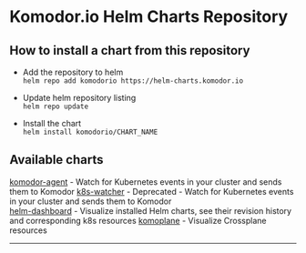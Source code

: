 # Komodor.io Helm Charts Repository

## How to install a chart from this repository

- Add the repository to helm  
  `helm repo add komodorio https://helm-charts.komodor.io`

- Update helm repository listing  
  `helm repo update`

- Install the chart  
  `helm install komodorio/CHART_NAME`

## Available charts
[komodor-agent](https://github.com/komodorio/helm-charts/tree/master/charts/k8s-watcher) - Watch for Kubernetes events in your cluster and sends them to Komodor
[k8s-watcher](https://github.com/komodorio/helm-charts/tree/master/charts/k8s-watcher) - Deprecated - Watch for Kubernetes events in your cluster and sends them to Komodor  
[helm-dashboard](https://github.com/komodorio/helm-charts/tree/master/charts/helm-dashboard) - Visualize installed Helm charts, see their revision history and corresponding k8s resources
[komoplane](https://github.com/komodorio/komoplane/tree/master/charts/komoplane) - Visualize Crossplane resources

---
 

